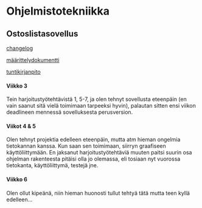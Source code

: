 # Ohjelmistotekniikka

## Ostoslistasovellus
 

[changelog](https://github.com/irelinna/ohte/blob/main/dokumentaatio/changelog.md)

[määrittelydokumentti](https://github.com/irelinna/ohte/blob/main/dokumentaatio/maarittelydokumentti.md)

[tuntikirjanpito](https://github.com/irelinna/ohte/blob/main/dokumentaatio/tuntikirjanpito.md)

#### Viikko 3

Tein harjoitustyötehtävistä 1, 5-7, ja olen tehnyt sovellusta eteenpäin (en vain saanut sitä vielä toimimaan tarpeeksi hyvin), palautan sitten ensi viikon deadlineen mennessä sovelluksesta perusversion.

#### Viikot 4 & 5

Olen tehnyt projektia edelleen eteenpäin, mutta atm hieman ongelmia tietokannan kanssa. Kun saan sen toimimaan, siirryn graafiseen käyttöliittymään. En jaksanut harjoitustyötehtäviä muuten paitsi suurin osa ohjelman rakenteesta pitäisi olla jo olemassa, eli tosiaan nyt vuorossa tietokanta, käyttöliittymä, testejä jne.

#### Viikko 6

Olen ollut kipeänä, niin hieman huonosti tullut tehtyä tätä mutta teen kyllä edelleen...

